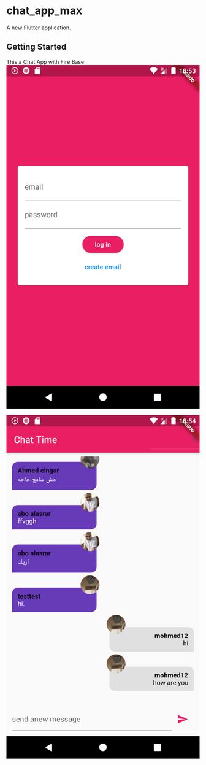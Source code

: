 # chat_app_max

A new Flutter application.

## Getting Started

This a Chat App with Fire Base
![chat_app_max](Screenshot_20201130_225304.png)

![chat_app_max](Screenshot_20201130_225426.png)
